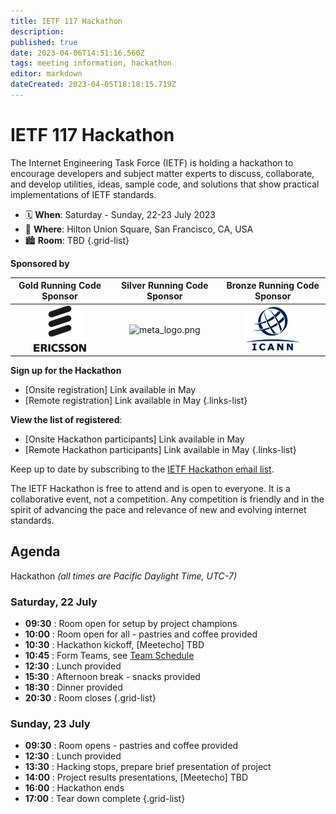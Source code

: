 ```yaml
---
title: IETF 117 Hackathon
description: 
published: true
date: 2023-04-06T14:51:16.560Z
tags: meeting information, hackathon
editor: markdown
dateCreated: 2023-04-05T18:18:15.719Z
---
```


# IETF 117 Hackathon
The Internet Engineering Task Force (IETF) is holding a hackathon to encourage developers and subject matter experts to discuss, collaborate, and develop utilities, ideas, sample code, and solutions that show practical implementations of IETF standards.

* :spiral_calendar: **When**: Saturday - Sunday, 22-23 July 2023
* :bridge_at_night: **Where**: Hilton Union Square, San Francisco, CA, USA
* :cityscape: **Room**: TBD
{.grid-list}

**Sponsored by**

| Gold Running Code Sponsor | Silver Running Code Sponsor | Bronze Running Code Sponsor |
|:---:|:---:|:---:|
| ![Ericsson](/eri_vertical_rgb.max-120x74.png) |![meta_logo.png](/hackathon/meta_logo.png) | ![ICANN](/icann_primary_logo_cmyk_noeyywh.max-120x74.jpg) |


**Sign up for the Hackathon**
* [Onsite registration] Link available in May
* [Remote registration] Link available in May
{.links-list}

**View the list of registered**:
* [Onsite Hackathon participants] Link available in May
* [Remote Hackathon participants] Link available in May
{.links-list}

Keep up to date by subscribing to the [IETF Hackathon email list](https://www.ietf.org/mailman/listinfo/hackathon).

The IETF Hackathon is free to attend and is open to everyone. It is a collaborative event, not a competition. Any competition is friendly and in the spirit of advancing the pace and relevance of new and evolving internet standards.

## Agenda

Hackathon *(all times are Pacific Daylight Time, UTC-7)*

### Saturday, 22 July

* **09:30** : Room open for setup by project champions    
* **10:00** : Room open for all - pastries and coffee provided
* **10:30** : Hackathon kickoff, [Meetecho] TBD
* **10:45** : Form Teams, see [Team Schedule](teamschedule)
* **12:30** : Lunch provided
* **15:30** : Afternoon break - snacks provided
* **18:30** : Dinner provided
* **20:30** : Room closes 
{.grid-list}

### Sunday, 23 July

* **09:30** : Room opens - pastries and coffee provided
* **12:30** : Lunch provided
* **13:30** : Hacking stops, prepare brief presentation of project
* **14:00** : Project results presentations, [Meetecho] TBD
* **16:00** : Hackathon ends
* **17:00** : Tear down complete
{.grid-list}
